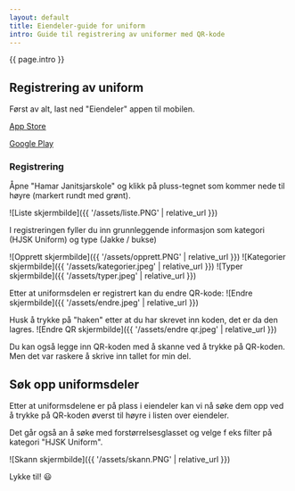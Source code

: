 ```yaml
---
layout: default
title: Eiendeler-guide for uniform
intro: Guide til registrering av uniformer med QR-kode
---
```


<section class="intro">
    <p>{{ page.intro }}</p>
</section>

<section class="content" markdown="1">

## Registrering av uniform 

Først av alt, last ned "Eiendeler" appen til mobilen.

[App Store](https://apps.apple.com/no/app/eiendeler/id1563381643)

[Google Play](https://play.google.com/store/apps/details?id=no.styreportalen.eiendeler&hl=en-US&pli=1)

### Registrering
Åpne "Hamar Janitsjarskole" og klikk på pluss-tegnet som kommer nede til høyre (markert rundt med grønt).

![Liste skjermbilde]({{ '/assets/liste.PNG' | relative_url }})

I registreringen fyller du inn grunnleggende informasjon som kategori (HJSK Uniform) og type (Jakke / bukse)

![Opprett skjermbilde]({{ '/assets/opprett.PNG' | relative_url }})
![Kategorier skjermbilde]({{ '/assets/kategorier.jpeg' | relative_url }})
![Typer skjermbilde]({{ '/assets/typer.jpeg' | relative_url }})

Etter at uniformsdelen er registrert kan du endre QR-kode:
![Endre skjermbilde]({{ '/assets/endre.jpeg' | relative_url }})

Husk å trykke på "haken" etter at du har skrevet inn koden, det er da den lagres. 
![Endre QR skjermbilde]({{ '/assets/endre qr.jpeg' | relative_url }})

Du kan også legge inn QR-koden med å skanne ved å trykke på QR-koden. Men det var raskere å skrive inn tallet for min del.

</section>

<section class="additional" markdown="1">

## Søk opp uniformsdeler

Etter at uniformsdelene er på plass i eiendeler kan vi nå søke dem opp ved å trykke på QR-koden øverst til høyre i listen over eiendeler.

Det går også an å søke med forstørrelsesglasset og velge f eks filter på kategori "HJSK Uniform".

![Skann skjermbilde]({{ '/assets/skann.PNG' | relative_url }})

Lykke til! 😃

</section>





